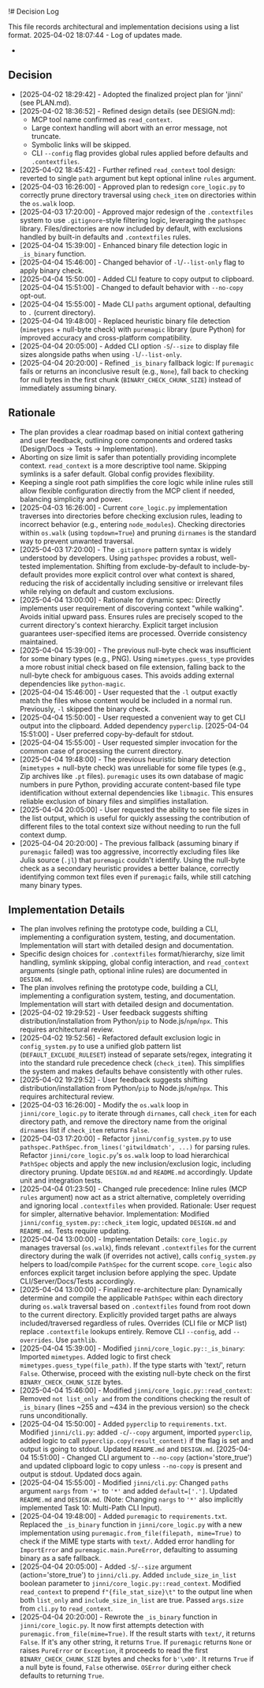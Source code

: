 !# Decision Log

This file records architectural and implementation decisions using a list format.
2025-04-02 18:07:44 - Log of updates made.

*

## Decision

*   [2025-04-02 18:29:42] - Adopted the finalized project plan for 'jinni' (see PLAN.md).
*   [2025-04-02 18:36:52] - Refined design details (see DESIGN.md):
    *   MCP tool name confirmed as `read_context`.
    *   Large context handling will abort with an error message, not truncate.
    *   Symbolic links will be skipped.
    *   CLI `--config` flag provides global rules applied before defaults and `.contextfiles`.
*   [2025-04-02 18:45:42] - Further refined `read_context` tool design: reverted to single `path` argument but kept optional inline `rules` argument.
*   [2025-04-03 16:26:00] - Approved plan to redesign `core_logic.py` to correctly prune directory traversal using `check_item` on directories within the `os.walk` loop.
*   [2025-04-03 17:20:00] - Approved major redesign of the `.contextfiles` system to use `.gitignore`-style filtering logic, leveraging the `pathspec` library. Files/directories are now included by default, with exclusions handled by built-in defaults and `.contextfiles` rules.
 *   [2025-04-04 15:39:00] - Enhanced binary file detection logic in `_is_binary` function.
 *   [2025-04-04 15:46:00] - Changed behavior of `-l`/`--list-only` flag to apply binary check.
 *   [2025-04-04 15:50:00] - Added CLI feature to copy output to clipboard. [2025-04-04 15:51:00] - Changed to default behavior with `--no-copy` opt-out.
 *   [2025-04-04 15:55:00] - Made CLI `paths` argument optional, defaulting to `.` (current directory).
 *   [2025-04-04 19:48:00] - Replaced heuristic binary file detection (`mimetypes` + null-byte check) with `puremagic` library (pure Python) for improved accuracy and cross-platform compatibility.
 *   [2025-04-04 20:05:00] - Added CLI option `-S`/`--size` to display file sizes alongside paths when using `-l`/`--list-only`.
 *   [2025-04-04 20:20:00] - Refined `_is_binary` fallback logic: If `puremagic` fails or returns an inconclusive result (e.g., `None`), fall back to checking for null bytes in the first chunk (`BINARY_CHECK_CHUNK_SIZE`) instead of immediately assuming binary.


## Rationale

*   The plan provides a clear roadmap based on initial context gathering and user feedback, outlining core components and ordered tasks (Design/Docs -> Tests -> Implementation).
*   Aborting on size limit is safer than potentially providing incomplete context. `read_context` is a more descriptive tool name. Skipping symlinks is a safer default. Global config provides flexibility.
*   Keeping a single root path simplifies the core logic while inline rules still allow flexible configuration directly from the MCP client if needed, balancing simplicity and power.
*   [2025-04-03 16:26:00] - Current `core_logic.py` implementation traverses into directories before checking exclusion rules, leading to incorrect behavior (e.g., entering `node_modules`). Checking directories within `os.walk` (using `topdown=True`) and pruning `dirnames` is the standard way to prevent unwanted traversal.
*   [2025-04-03 17:20:00] - The `.gitignore` pattern syntax is widely understood by developers. Using `pathspec` provides a robust, well-tested implementation. Shifting from exclude-by-default to include-by-default provides more explicit control over what context is shared, reducing the risk of accidentally including sensitive or irrelevant files while relying on default and custom exclusions.
*   [2025-04-04 13:00:00] - Rationale for dynamic spec: Directly implements user requirement of discovering context "while walking". Avoids initial upward pass. Ensures rules are precisely scoped to the current directory's context hierarchy. Explicit target inclusion guarantees user-specified items are processed. Override consistency maintained.
 *   [2025-04-04 15:39:00] - The previous null-byte check was insufficient for some binary types (e.g., PNG). Using `mimetypes.guess_type` provides a more robust initial check based on file extension, falling back to the null-byte check for ambiguous cases. This avoids adding external dependencies like `python-magic`.
*   [2025-04-04 15:46:00] - User requested that the `-l` output exactly match the files whose content would be included in a normal run. Previously, `-l` skipped the binary check.
*   [2025-04-04 15:50:00] - User requested a convenient way to get CLI output into the clipboard. Added dependency `pyperclip`. [2025-04-04 15:51:00] - User preferred copy-by-default for stdout.
*   [2025-04-04 15:55:00] - User requested simpler invocation for the common case of processing the current directory.
*   [2025-04-04 19:48:00] - The previous heuristic binary detection (`mimetypes` + null-byte check) was unreliable for some file types (e.g., Zip archives like `.pt` files). `puremagic` uses its own database of magic numbers in pure Python, providing accurate content-based file type identification without external dependencies like `libmagic`. This ensures reliable exclusion of binary files and simplifies installation.
*   [2025-04-04 20:05:00] - User requested the ability to see file sizes in the list output, which is useful for quickly assessing the contribution of different files to the total context size without needing to run the full context dump.
*   [2025-04-04 20:20:00] - The previous fallback (assuming binary if `puremagic` failed) was too aggressive, incorrectly excluding files like Julia source (`.jl`) that `puremagic` couldn't identify. Using the null-byte check as a secondary heuristic provides a better balance, correctly identifying common text files even if `puremagic` fails, while still catching many binary types.


## Implementation Details

*   The plan involves refining the prototype code, building a CLI, implementing a configuration system, testing, and documentation. Implementation will start with detailed design and documentation.
*   Specific design choices for `.contextfiles` format/hierarchy, size limit handling, symlink skipping, global config interaction, and `read_context` arguments (single path, optional inline rules) are documented in `DESIGN.md`.
*   The plan involves refining the prototype code, building a CLI, implementing a configuration system, testing, and documentation. Implementation will start with detailed design and documentation.
*   [2025-04-02 19:29:52] - User feedback suggests shifting distribution/installation from Python/`pip` to Node.js/`npm`/`npx`. This requires architectural review.
*   [2025-04-02 19:52:56] - Refactored default exclusion logic in `config_system.py` to use a unified glob pattern list (`DEFAULT_EXCLUDE_RULESET`) instead of separate sets/regex, integrating it into the standard rule precedence check (`check_item`). This simplifies the system and makes defaults behave consistently with other rules.
*   [2025-04-02 19:29:52] - User feedback suggests shifting distribution/installation from Python/`pip` to Node.js/`npm`/`npx`. This requires architectural review.
*   [2025-04-03 16:26:00] - Modify the `os.walk` loop in `jinni/core_logic.py` to iterate through `dirnames`, call `check_item` for each directory path, and remove the directory name from the original `dirnames` list if `check_item` returns `False`.
*   [2025-04-03 17:20:00] - Refactor `jinni/config_system.py` to use `pathspec.PathSpec.from_lines('gitwildmatch', ...)` for parsing rules. Refactor `jinni/core_logic.py`'s `os.walk` loop to load hierarchical `PathSpec` objects and apply the new inclusion/exclusion logic, including directory pruning. Update `DESIGN.md` and `README.md` accordingly. Update unit and integration tests.
*   [2025-04-04 01:23:50] - Changed rule precedence: Inline rules (MCP `rules` argument) now act as a strict alternative, completely overriding and ignoring local `.contextfiles` when provided. Rationale: User request for simpler, alternative behavior. Implementation: Modified `jinni/config_system.py::check_item` logic, updated `DESIGN.md` and `README.md`. Tests require updating.
*   [2025-04-04 13:00:00] - Implementation Details: `core_logic.py` manages traversal (`os.walk`), finds relevant `.contextfiles` for the current directory during the walk (if overrides not active), calls `config_system.py` helpers to load/compile `PathSpec` for the current scope. `core_logic` also enforces explicit target inclusion before applying the spec. Update CLI/Server/Docs/Tests accordingly.
*   [2025-04-04 13:00:00] - Finalized re-architecture plan: Dynamically determine and compile the applicable `PathSpec` within each directory during `os.walk` traversal based on `.contextfiles` found from root down to the current directory. Explicitly provided target paths are always included/traversed regardless of rules. Overrides (CLI file or MCP list) replace `.contextfile` lookups entirely. Remove CLI `--config`, add `--overrides`. Use `pathlib`.
*   [2025-04-04 15:39:00] - Modified `jinni/core_logic.py::_is_binary`: Imported `mimetypes`. Added logic to first check `mimetypes.guess_type(file_path)`. If the type starts with 'text/', return `False`. Otherwise, proceed with the existing null-byte check on the first `BINARY_CHECK_CHUNK_SIZE` bytes.
*   [2025-04-04 15:46:00] - Modified `jinni/core_logic.py::read_context`: Removed `not list_only and` from the conditions checking the result of `_is_binary` (lines ~255 and ~434 in the previous version) so the check runs unconditionally.
*   [2025-04-04 15:50:00] - Added `pyperclip` to `requirements.txt`. Modified `jinni/cli.py`: added `-c`/`--copy` argument, imported `pyperclip`, added logic to call `pyperclip.copy(result_content)` if the flag is set and output is going to stdout. Updated `README.md` and `DESIGN.md`. [2025-04-04 15:51:00] - Changed CLI argument to `--no-copy` (action='store_true') and updated clipboard logic to copy unless `--no-copy` is present and output is stdout. Updated docs again.
*   [2025-04-04 15:55:00] - Modified `jinni/cli.py`: Changed `paths` argument `nargs` from `'+'` to `'*'` and added `default=['.']`. Updated `README.md` and `DESIGN.md`. (Note: Changing `nargs` to `'*'` also implicitly implemented Task 10: Multi-Path CLI Input).
*   [2025-04-04 19:48:00] - Added `puremagic` to `requirements.txt`. Replaced the `_is_binary` function in `jinni/core_logic.py` with a new implementation using `puremagic.from_file(filepath, mime=True)` to check if the MIME type starts with `text/`. Added error handling for `ImportError` and `puremagic.main.PureError`, defaulting to assuming binary as a safe fallback.
*   [2025-04-04 20:05:00] - Added `-S`/`--size` argument (action='store_true') to `jinni/cli.py`. Added `include_size_in_list` boolean parameter to `jinni/core_logic.py::read_context`. Modified `read_context` to prepend `f"{file_stat_size}\t"` to the output line when both `list_only` and `include_size_in_list` are true. Passed `args.size` from `cli.py` to `read_context`.
*   [2025-04-04 20:20:00] - Rewrote the `_is_binary` function in `jinni/core_logic.py`. It now first attempts detection with `puremagic.from_file(mime=True)`. If the result starts with `text/`, it returns `False`. If it's any other string, it returns `True`. If `puremagic` returns `None` or raises `PureError` or `Exception`, it proceeds to read the first `BINARY_CHECK_CHUNK_SIZE` bytes and checks for `b'\x00'`. It returns `True` if a null byte is found, `False` otherwise. `OSError` during either check defaults to returning `True`.